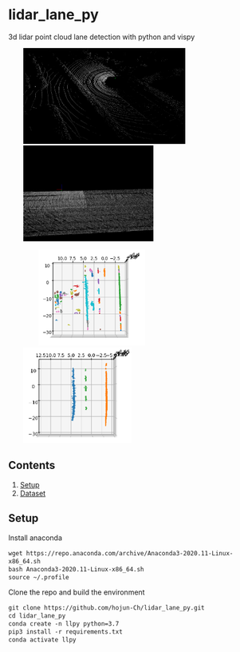 # lidar_lane_py
3d lidar point cloud lane detection with python and vispy


<img src="figures/original.png" height="192" hspace=30> <img src="figures/roadpoint.png" height="192" hspace=30> 


<img src="figures/cluster.png" height="192" hspace=60> <img src="figures/result.png" height="192" hspace=30>

## Contents
1. [Setup](#setup)
2. [Dataset](#dataset)

## Setup
Install anaconda
```Shell
wget https://repo.anaconda.com/archive/Anaconda3-2020.11-Linux-x86_64.sh
bash Anaconda3-2020.11-Linux-x86_64.sh
source ~/.profile
```

Clone the repo and build the environment

```Shell
git clone https://github.com/hojun-Ch/lidar_lane_py.git
cd lidar_lane_py
conda create -n llpy python=3.7
pip3 install -r requirements.txt
conda activate llpy
```
